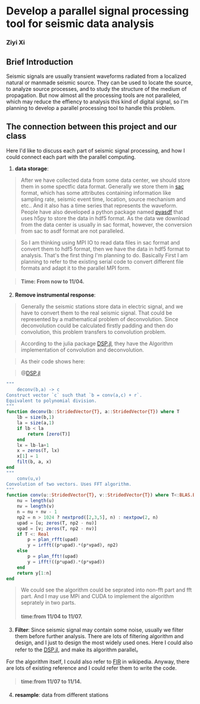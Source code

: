 # Develop a parallel signal processing tool for seismic data analysis
### Ziyi Xi

## Brief Introduction

Seismic signals are usually transient waveforms radiated from a localized natural or manmade
seismic source. They can be used to locate the source, to analyze source processes, and
to study the structure of the medium of propagation. But now almost all the processing tools are not paralleled, which may reduce the effiency to analysis this kind of digital signal, so I'm planning to develop a parallel processing tool to handle this problem.

## The connection between this project and our class

Here I'd like to discuss each part of seismic signal processing, and how I could connect each part with the parallel computing.

1. **data storage**: 
>After we have collected data from some data center, we should store them in some spectfic data format. Generally we store them in [sac](https://ds.iris.edu/files/sac-manual/manual/file_format.html) format, which has some attributes containing information like sampling rate, seismic event time, location, source mechanism and etc.. And it also has a time series that represents the waveform. People have also developed a python package named [pyasdf](https://github.com/SeismicData/pyasdf) that uses h5py to store the data in hdf5 format. As the data we download from the data center is usually in sac format, however, the conversion from sac to asdf format are not paralleled. 

>So I am thinking using MPI IO to read data files in sac format and convert them to hdf5 format, then we have the data in hdf5 format to analysis. That's the first thing I'm planning to do. Basically First I am planning to refer to the existing serial code to convert different file formats and adapt it to the parallel MPI form.

> #### Time: From now to 11/04.

2. **Remove instrumental response**: 
>Generally the seismic stations store data in electric signal, and we have to convert them to the real seismic signal. That could be represented by a mathematical problem of deconvolution. Since deconvolution could be calculated firstly padding and then do convolution, this problem transfers to convolution problem.

>According to the julia package [DSP.jl](https://github.com/JuliaDSP/DSP.jl), they have the Algorithm implementation of convolution and deconvolution.

>As their code shows here:

>@[DSP.jl](https://github.com/JuliaDSP/DSP.jl/blob/f3c9382ba995d6d5d2b06e517c77c9d5b99e0c82/src/dspbase.jl)
```julia
"""
    deconv(b,a) -> c
Construct vector `c` such that `b = conv(a,c) + r`.
Equivalent to polynomial division.
"""
function deconv(b::StridedVector{T}, a::StridedVector{T}) where T
    lb = size(b,1)
    la = size(a,1)
    if lb < la
        return [zero(T)]
    end
    lx = lb-la+1
    x = zeros(T, lx)
    x[1] = 1
    filt(b, a, x)
end
"""
    conv(u,v)
Convolution of two vectors. Uses FFT algorithm.
"""
function conv(u::StridedVector{T}, v::StridedVector{T}) where T<:BLAS.BlasFloat
    nu = length(u)
    nv = length(v)
    n = nu + nv - 1
    np2 = n > 1024 ? nextprod([2,3,5], n) : nextpow(2, n)
    upad = [u; zeros(T, np2 - nu)]
    vpad = [v; zeros(T, np2 - nv)]
    if T <: Real
        p = plan_rfft(upad)
        y = irfft((p*upad).*(p*vpad), np2)
    else
        p = plan_fft!(upad)
        y = ifft!((p*upad).*(p*vpad))
    end
    return y[1:n]
end
```
> We could see the algorithm could be seprated into non-fft part and fft part. And I may use MPi and CUDA to implement the algorithm seprately in two parts. 
> #### time:from 11/04 to 11/07.

3. **Filter**: Since seismic signal may contain some noise, usually we filter them before further analysis. There are lots of filtering algorithm and design, and I just to design the most widely used ones. Here I could also refer to the [DSP.jl](https://github.com/JuliaDSP/DSP.jl/tree/master/src/Filters), and make its algorithm parallel。

For the algorithm itself, I could also refer to [FIR](https://en.wikipedia.org/wiki/Finite_impulse_response) in wikipedia. 
Anyway, there are lots of existing reference and I could refer them to write the code.

> #### time:from 11/07 to 11/14. 
4. **resample**: data from different stations 
